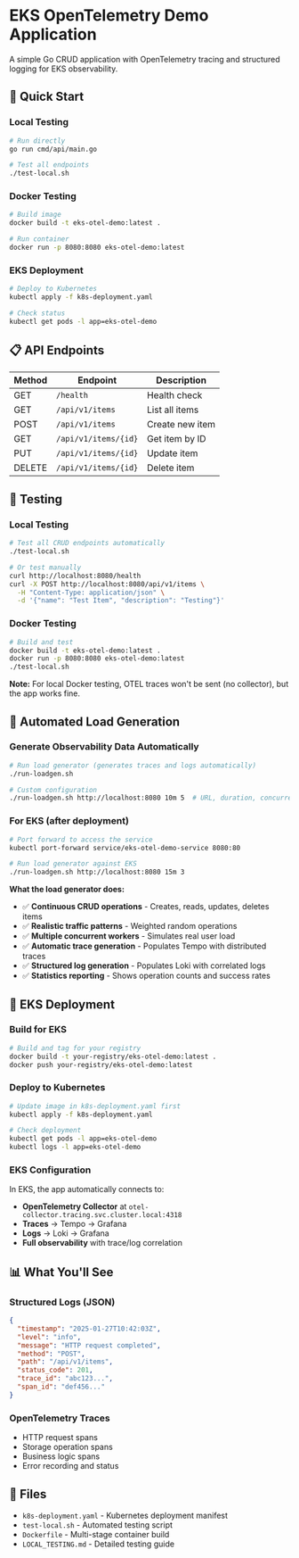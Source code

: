 # EKS OpenTelemetry Demo Application

A simple Go CRUD application with OpenTelemetry tracing and structured logging for EKS observability.

## 🚀 Quick Start

### Local Testing
```bash
# Run directly
go run cmd/api/main.go

# Test all endpoints
./test-local.sh
```

### Docker Testing
```bash
# Build image
docker build -t eks-otel-demo:latest .

# Run container
docker run -p 8080:8080 eks-otel-demo:latest
```

### EKS Deployment
```bash
# Deploy to Kubernetes
kubectl apply -f k8s-deployment.yaml

# Check status
kubectl get pods -l app=eks-otel-demo
```

## 📋 API Endpoints

| Method | Endpoint | Description |
|--------|----------|-------------|
| GET | `/health` | Health check |
| GET | `/api/v1/items` | List all items |
| POST | `/api/v1/items` | Create new item |
| GET | `/api/v1/items/{id}` | Get item by ID |
| PUT | `/api/v1/items/{id}` | Update item |
| DELETE | `/api/v1/items/{id}` | Delete item |

## 🧪 Testing

### Local Testing
```bash
# Test all CRUD endpoints automatically
./test-local.sh

# Or test manually
curl http://localhost:8080/health
curl -X POST http://localhost:8080/api/v1/items \
  -H "Content-Type: application/json" \
  -d '{"name": "Test Item", "description": "Testing"}'
```

### Docker Testing
```bash
# Build and test
docker build -t eks-otel-demo:latest .
docker run -p 8080:8080 eks-otel-demo:latest
./test-local.sh
```

**Note:** For local Docker testing, OTEL traces won't be sent (no collector), but the app works fine.

## 🤖 Automated Load Generation

### Generate Observability Data Automatically
```bash
# Run load generator (generates traces and logs automatically)
./run-loadgen.sh

# Custom configuration
./run-loadgen.sh http://localhost:8080 10m 5  # URL, duration, concurrency
```

### For EKS (after deployment)
```bash
# Port forward to access the service
kubectl port-forward service/eks-otel-demo-service 8080:80

# Run load generator against EKS
./run-loadgen.sh http://localhost:8080 15m 3
```

**What the load generator does:**
- ✅ **Continuous CRUD operations** - Creates, reads, updates, deletes items
- ✅ **Realistic traffic patterns** - Weighted random operations
- ✅ **Multiple concurrent workers** - Simulates real user load
- ✅ **Automatic trace generation** - Populates Tempo with distributed traces
- ✅ **Structured log generation** - Populates Loki with correlated logs
- ✅ **Statistics reporting** - Shows operation counts and success rates

## 🚀 EKS Deployment

### Build for EKS
```bash
# Build and tag for your registry
docker build -t your-registry/eks-otel-demo:latest .
docker push your-registry/eks-otel-demo:latest
```

### Deploy to Kubernetes
```bash
# Update image in k8s-deployment.yaml first
kubectl apply -f k8s-deployment.yaml

# Check deployment
kubectl get pods -l app=eks-otel-demo
kubectl logs -l app=eks-otel-demo
```

### EKS Configuration
In EKS, the app automatically connects to:
- **OpenTelemetry Collector** at `otel-collector.tracing.svc.cluster.local:4318`
- **Traces** → Tempo → Grafana
- **Logs** → Loki → Grafana
- **Full observability** with trace/log correlation

## 📊 What You'll See

### Structured Logs (JSON)
```json
{
  "timestamp": "2025-01-27T10:42:03Z",
  "level": "info",
  "message": "HTTP request completed",
  "method": "POST",
  "path": "/api/v1/items",
  "status_code": 201,
  "trace_id": "abc123...",
  "span_id": "def456..."
}
```

### OpenTelemetry Traces
- HTTP request spans
- Storage operation spans
- Business logic spans
- Error recording and status

## 🔧 Files
- `k8s-deployment.yaml` - Kubernetes deployment manifest
- `test-local.sh` - Automated testing script
- `Dockerfile` - Multi-stage container build
- `LOCAL_TESTING.md` - Detailed testing guide
